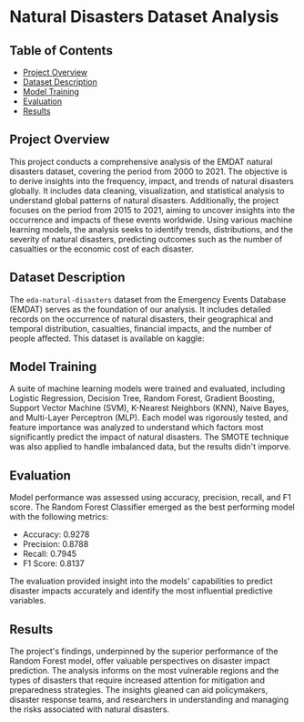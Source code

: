 # Natural Disasters Dataset Analysis

## Table of Contents
- [Project Overview](#project-overview)
- [Dataset Description](#dataset-description)
- [Model Training](#model-training)
- [Evaluation](#evaluation)
- [Results](#usage)


## Project Overview

This project conducts a comprehensive analysis of the EMDAT natural disasters dataset, covering the period from 2000 to 2021. The objective is to derive insights into the frequency, impact, and trends of natural disasters globally. It includes data cleaning, visualization, and statistical analysis to understand global patterns of natural disasters. Additionally, the project focuses on the period from 2015 to 2021, aiming to uncover insights into the occurrence and impacts of these events worldwide. Using various machine learning models, the analysis seeks to identify trends, distributions, and the severity of natural disasters, predicting outcomes such as the number of casualties or the economic cost of each disaster.



## Dataset Description

The `eda-natural-disasters` dataset from the Emergency Events Database (EMDAT) serves as the foundation of our analysis. It includes detailed records on the occurrence of natural disasters, their geographical and temporal distribution, casualties, financial impacts, and the number of people affected.
This dataset is available on kaggle: 


## Model Training

A suite of machine learning models were trained and evaluated, including Logistic Regression, Decision Tree, Random Forest, Gradient Boosting, Support Vector Machine (SVM), K-Nearest Neighbors (KNN), Naive Bayes, and Multi-Layer Perceptron (MLP). Each model was rigorously tested, and feature importance was analyzed to understand which factors most significantly predict the impact of natural disasters.
The SMOTE technique was also applied to handle imbalanced data, but the results didn't imporve.

## Evaluation

Model performance was assessed using accuracy, precision, recall, and F1 score. The Random Forest Classifier emerged as the best performing model with the following metrics:

- Accuracy: 0.9278
- Precision: 0.8788
- Recall: 0.7945
- F1 Score: 0.8137

The evaluation provided insight into the models' capabilities to predict disaster impacts accurately and identify the most influential predictive variables.

## Results

The project's findings, underpinned by the superior performance of the Random Forest model, offer valuable perspectives on disaster impact prediction. The analysis informs on the most vulnerable regions and the types of disasters that require increased attention for mitigation and preparedness strategies. The insights gleaned can aid policymakers, disaster response teams, and researchers in understanding and managing the risks associated with natural disasters.

